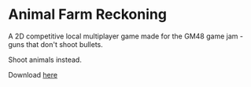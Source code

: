 # Animal Farm Reckoning

A 2D competitive local multiplayer game made for the GM48 game jam - guns that don't shoot bullets.

Shoot animals instead.

Download [here](http://sandbox.yoyogames.com/games/226740-animal-farm-reckoning)
